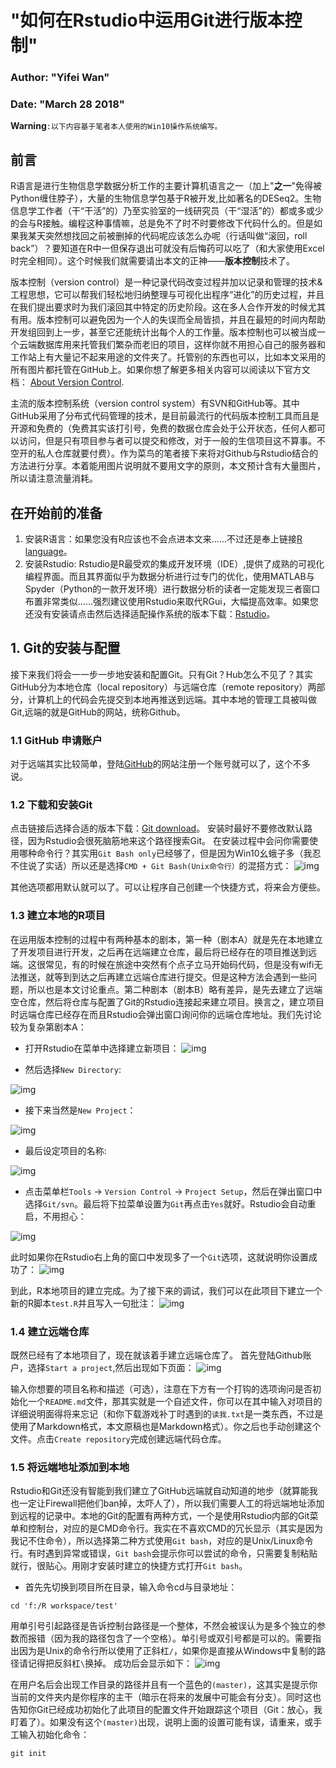# "如何在Rstudio中运用Git进行版本控制"
### Author: "Yifei Wan"
### Date: "March 28 2018"

**Warning**`:以下内容基于笔者本人使用的Win10操作系统编写。`

## 前言
R语言是进行生物信息学数据分析工作的主要计算机语言之一（加上"**之一**"免得被Python缠住脖子），大量的生物信息学包基于R被开发,比如著名的DESeq2。生物信息学工作者（干“干活”的）乃至实验室的一线研究员（干“湿活”的）都或多或少的会与R接触。编程这种事情嘛，总是免不了时不时要修改下代码什么的。但是如果我某天突然想找回之前被删掉的代码呢应该怎么办呢（行话叫做“滚回，roll back”）？要知道在R中一但保存退出可就没有后悔药可以吃了（和大家使用Excel时完全相同）。这个时候我们就需要请出本文的正神——**版本控制**技术了。

版本控制（version control）是一种记录代码改变过程并加以记录和管理的技术&工程思想，它可以帮我们轻松地归纳整理与可视化出程序“进化”的历史过程，并且在我们提出要求时为我们滚回其中特定的历史阶段。这在多人合作开发的时候尤其有用。版本控制可以避免因为一个人的失误而全局皆损，并且在最短的时间内帮助开发组回到上一步，甚至它还能统计出每个人的工作量。版本控制也可以被当成一个云端数据库用来托管我们繁杂而老旧的项目，这样你就不用担心自己的服务器和工作站上有大量记不起来用途的文件夹了。托管别的东西也可以，比如本文采用的所有图片都托管在GitHub上。如果你想了解更多相关内容可以阅读以下官方文档：
[About Version Control](https://git-scm.com/book/en/v2/Getting-Started-About-Version-Control).

主流的版本控制系统（version control system）有SVN和GitHub等。其中GitHub采用了分布式代码管理的技术，是目前最流行的代码版本控制工具而且是开源和免费的（免费其实该打引号，免费的数据仓库会处于公开状态，任何人都可以访问，但是只有项目参与者可以提交和修改，对于一般的生信项目这不算事。不空开的私人仓库就要付费）。作为菜鸟的笔者接下来将对Github与Rstudio结合的方法进行分享。本着能用图片说明就不要用文字的原则，本文预计含有大量图片，所以请注意流量消耗。

## 在开始前的准备
1. 安装R语言：如果您没有R应该也不会点进本文来……不过还是奉上链接[R language](https://www.r-project.org/)。
2. 安装Rstudio: Rstudio是R最受欢的集成开发环境（IDE）,提供了成熟的可视化编程界面。而且其界面似乎为数据分析进行过专门的优化，使用MATLAB与Spyder（Python的一款开发环境）进行数据分析的读者一定能发现三者窗口布置非常类似……强烈建议使用Rstudio来取代RGui，大幅提高效率。如果您还没有安装请点击然后选择适配操作系统的版本下载：[Rstudio](https://www.rstudio.com/products/RStudio/)。

## 1. Git的安装与配置
接下来我们将会一一步一步地安装和配置Git。只有Git？Hub怎么不见了？其实GitHub分为本地仓库（local repository）与远端仓库（remote repository）两部分，计算机上的代码会先提交到本地再推送到远端。其中本地的管理工具被叫做Git,远端的就是GitHub的网站，统称Github。
### 1.1 GitHub 申请账户
对于远端其实比较简单，登陆[GitHub](https://github.com/)的网站注册一个账号就可以了，这个不多说。
### 1.2 下载和安装Git
点击链接后选择合适的版本下载：[Git download](https://git-scm.com/downloads)。
安装时最好不要修改默认路径，因为Rstudio会很死脑筋地来这个路径搜索Git。
在安装过程中会问你需要使用哪种命令行？其实用`Git Bash only`已经够了，但是因为Win10幺蛾子多（我忍不住说了实话）所以还是选择`CMD + Git Bash(Unix命令行）`的混搭方式：
![img](https://raw.githubusercontent.com/Wan-Yifei/BioEng_Bioinformatics/master/Git%20with%20Rstudio/git%20setup.PNG)

其他选项都用默认就可以了。可以让程序自己创建一个快捷方式，将来会方便些。
### 1.3 建立本地的R项目
在运用版本控制的过程中有两种基本的剧本，第一种（剧本A）就是先在本地建立了开发项目进行开发，之后再在远端建立仓库，最后将已经存在的项目推送到远端。这很常见，有的时候在旅途中突然有个点子立马开始码代码，但是没有wifi无法推送，就等到到达之后再建立远端仓库进行提交。但是这种方法会遇到一些问题，所以也是本文讨论重点。第二种剧本（剧本B）略有差异，是先去建立了远端空仓库，然后将仓库与配置了Git的Rstudio连接起来建立项目。换言之，建立项目时远端仓库已经存在而且Rstudio会弹出窗口询问你的远端仓库地址。我们先讨论较为复杂第剧本A：
+ 打开Rstudio在菜单中选择建立新项目：
![img](https://raw.githubusercontent.com/Wan-Yifei/BioEng_Bioinformatics/master/Git%20with%20Rstudio/new%20project.PNG)

+ 然后选择`New Directory`:

![img](https://raw.githubusercontent.com/Wan-Yifei/BioEng_Bioinformatics/master/Git%20with%20Rstudio/new%20project2.PNG)

+ 接下来当然是`New Project`：

![img](https://raw.githubusercontent.com/Wan-Yifei/BioEng_Bioinformatics/master/Git%20with%20Rstudio/new%20project3.PNG)

+ 最后设定项目的名称:

![img](https://raw.githubusercontent.com/Wan-Yifei/BioEng_Bioinformatics/master/Git%20with%20Rstudio/new%20project4.PNG)

+ 点击菜单栏`Tools` -> `Version Control` -> `Project Setup`，然后在弹出窗口中选择`Git/svn`。最后将下拉菜单设置为`Git`再点击`Yes`就好。Rstudio会自动重启，不用担心：

![img](https://raw.githubusercontent.com/Wan-Yifei/BioEng_Bioinformatics/master/Git%20with%20Rstudio/Git_SVN.PNG)

此时如果你在Rstudio右上角的窗口中发现多了一个`Git`选项，这就说明你设置成功了：
![img](https://raw.githubusercontent.com/Wan-Yifei/BioEng_Bioinformatics/master/Git%20with%20Rstudio/Git%20panel.PNG)

到此，R本地项目的建立完成。为了接下来的调试，我们可以在此项目下建立一个新的R脚本`test.R`并且写入一句批注：
![img](https://raw.githubusercontent.com/Wan-Yifei/BioEng_Bioinformatics/master/Git%20with%20Rstudio/r1.PNG)


### 1.4 建立远端仓库
既然已经有了本地项目了，现在就该着手建立远端仓库了。
首先登陆Github账户，选择`Start a project`,然后出现如下页面：
![img](https://raw.githubusercontent.com/Wan-Yifei/BioEng_Bioinformatics/master/Git%20with%20Rstudio/test%20repo%201.PNG)

输入你想要的项目名称和描述（可选），注意在下方有一个打钩的选项询问是否初始化一个`README.md`文件，那其实就是一个自述文件，你可以在其中输入对项目的详细说明面得将来忘记（和你下载游戏补丁时遇到的`读我.txt`是一类东西，不过是使用了Markdown格式，本文原稿也是Markdown格式）。你之后也手动创建这个文件。点击`Create repository`完成创建远端代码仓库。

### 1.5 将远端地址添加到本地
Rstudio和Git还没有智能到我们建立了GitHub远端就自动知道的地步（就算能我也一定让Firewall把他们ban掉，太吓人了），所以我们需要人工的将远端地址添加到远程的记录中。本地的Git的配置有两种方式，一个是使用Rstudio内部的Git菜单和控制台，对应的是CMD命令行。我实在不喜欢CMD的冗长显示（其实是因为我记不住命令），所以选择第二种方式使用`Git bash`，对应的是Unix/Linux命令行。有时遇到异常或错误，`Git bash`会提示你可以尝试的命令，只需要复制粘贴就行，很贴心。用刚才安装时建立的快捷方式打开`Git bash`。
+ 首先先切换到项目所在目录，输入命令cd与目录地址：
```
cd 'f:/R workspace/test'
```
用单引号引起路径是告诉控制台路径是一个整体，不然会被误认为是多个独立的参数而报错（因为我的路径包含了一个空格）。单引号或双引号都是可以的。需要指出因为是Unix的命令行所以使用了正斜杠`/`，如果你是直接从Windows中复制的路径请记得把反斜杠`\`换掉。
成功后会显示如下：
![img](https://raw.githubusercontent.com/Wan-Yifei/BioEng_Bioinformatics/master/Git%20with%20Rstudio/change%20folder.PNG)

在用户名后会出现工作目录的路径并且有一个蓝色的`(master)`，这其实是提示你当前的文件夹内是你程序的主干（暗示在将来的发展中可能会有分支）。同时这也告知你Git已经成功初始化了此项目的配置文件开始跟踪这个项目（Git：放心，我盯着了）。如果没有这个`(master)`出现，说明上面的设置可能有误，请重来，或手工输入初始化命令：
```
git init
```





